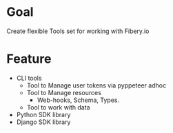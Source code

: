 # Goal

Create flexible Tools set for working with Fibery.io

# Feature

- CLI tools
  - Tool to Manage user tokens via pyppeteer adhoc
  - Tool to Manage resources
    - Web-hooks, Schema, Types.
  - Tool to work with data
- Python SDK library
- Django SDK library